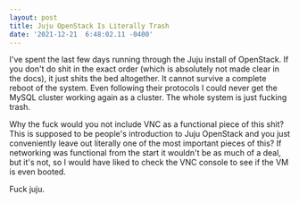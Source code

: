 ```yaml
--- 
layout: post 
title: Juju OpenStack Is Literally Trash 
date: '2021-12-21  6:48:02.11 -0400' 
--- 
```

I've spent the last few days running through the Juju install of OpenStack. If you don't do shit in the exact order 
(which is absolutely not made clear in the docs), it just shits the bed altogether. It cannot survive a complete 
reboot of the system. Even following their protocols I could never get the MySQL cluster working again as a cluster. 
The whole system is just fucking trash.

Why the fuck would you not include VNC as a functional piece of this shit? This is supposed to be people's 
introduction to Juju OpenStack and you just conveniently leave out literally one of the most important pieces of 
this? If networking was functional from the start it wouldn't be as much of a deal, but it's not, so I would have 
liked to check the VNC console to see if the VM is even booted. 

Fuck juju. 
